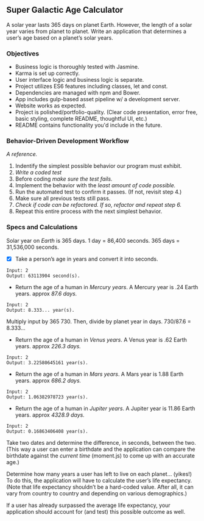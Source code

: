 ## Super Galactic Age Calculator
A solar year lasts 365 days on planet Earth. However, the length of a solar year varies from planet to planet.
Write an application that determines a user’s age based on a planet’s solar years.

### Objectives

* Business logic is thoroughly tested with Jasmine.
* Karma is set up correctly.
* User interface logic and business logic is separate.
* Project utilizes ES6 features including classes, let and const.
* Dependencies are managed with npm and Bower.
* App includes gulp-based asset pipeline w/ a development server.
* Website works as expected.
* Project is polished/portfolio-quality. (Clear code presentation, error free, basic styling, complete README, thoughtful UI, etc.)
* README contains functionality you'd include in the future.


### Behavior-Driven Development Workflow
_A reference._

1. Indentify the simplest possible behavior our program must exhibit.
2. *Write a coded test*
3. Before coding *make sure the test fails.*
4. Implement the behavior with the _least amount of code possible._
5. Run the automated test to confirm it passes. (If not, revisit step 4.)
6. Make sure all previous tests still pass.
7. *Check if code can be refactored. If so, refactor and repeat step 6.*
8. Repeat this entire process with the next simplest behavior.


### Specs and Calculations

Solar year on *Earth* is 365 days.
1 day = 86,400 seconds.
365 days = 31,536,000 seconds.

- [x] Take a person’s age in years and convert it into seconds.

```
Input: 2
Output: 63113904 second(s).
```

* Return the age of a human in *Mercury years*.
A Mercury year is .24 Earth years.
approx *87.6 days.*

```
Input: 2
Output: 8.333... year(s).
```
Multiply input by 365
730.
Then, divide by planet year in days.
730/87.6 = 8.333...

* Return the age of a human in *Venus years*.
A Venus year is .62 Earth years.
approx *226.3 days.*

```
Input: 2
Output: 3.22580645161 year(s).
```
* Return the age of a human in *Mars years*.
A Mars year is 1.88 Earth years.
approx *686.2 days.*

```
Input: 2
Output: 1.06382978723 year(s).
```
* Return the age of a human in *Jupiter years*.
A Jupiter year is 11.86 Earth years.
approx *4328.9 days.*

```
Input: 2
Output: 0.16863406408 year(s).
```

Take two dates and determine the difference, in seconds, between the two. (This way a user can enter a birthdate and the application can compare the birthdate against the *current time* (moment.js) to come up with an accurate age.)

Determine how many years a user has left to live on each planet… (yikes!) To do this, the application will have to calculate the user’s life expectancy. (Note that life expectancy shouldn’t be a hard-coded value. After all, it can vary from country to country and depending on various demographics.)

If a user has already surpassed the average life expectancy, your application should account for (and test) this possible outcome as well.
